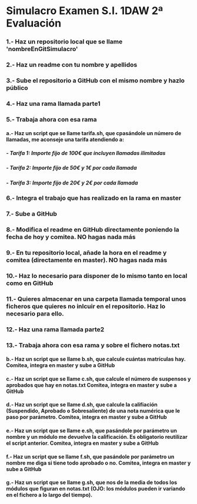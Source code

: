 # Simulacro Examen S.I. 1DAW 2ª Evaluación

### 1.- Haz un repositorio local que se llame 'nombreEnGitSimulacro'
### 2.- Haz un readme con tu nombre y apellidos
### 3.- Sube el repositorio a GitHub con el mismo nombre y hazlo público
### 4.- Haz una rama llamada parte1
### 5.- Trabaja ahora con esa rama

#### a.- Haz un script que se llame tarifa.sh, que cpasándole un número de llamadas, me aconseje una tarifa atendiendo a:
##### - Tarifa 1: Importe fijo de 100€ que incluyen llamadas ilimitadas
##### - Tarifa 2: Importe fijo de 50€ y 1€ por cada llamada
##### - Tarifa 3: Importe fijo de 20€ y 2€ por cada llamada

### 6.- Integra el trabajo que has realizado en la rama en master
### 7.- Sube a GitHub
### 8.- Modifica el readme en GitHub directamente poniendo la fecha de hoy y comitea. NO hagas nada más
### 9.- En tu repositorio local, añade la hora en el readme y comitea (directamente en master). NO hagas nada más
### 10.- Haz lo necesario para disponer de lo mismo tanto en local como en GitHub
### 11.- Quieres almacenar en una carpeta llamada temporal unos ficheros que quieres no inlcuir en el repositorio. Haz lo necesario para ello.
### 12.- Haz una rama llamada parte2
### 13.- Trabaja ahora con esa rama y sobre el fichero notas.txt

#### b.- Haz un script que se llame b.sh, que calcule cuántas matrículas hay. Comitea, integra en master y sube a GitHub
#### c.- Haz un script que se llame c.sh, que calcule el número de suspensos y aprobados que hay en notas.txt Comitea, integra en master y sube a GitHub
#### d.- Haz un script que se llame d.sh, que calcule la califiación (Suspendido, Aprobado o Sobresaliente) de una nota numérica que le paso por parámetro. Comitea, integra en master y sube a GitHub
#### e.- Haz un script que se llame e.sh, que pasándole por parámetro un nombre y un módulo me devuelve la calificación. Es obligatorio reutilizar el script anterior. Comitea, integra en master y sube a GitHub
#### f.- Haz un script que se llame f.sh, que pasándole por parámetro un nombre me diga si tiene todo aprobado o no. Comitea, integra en master y sube a GitHub
#### g.- Haz un script que se llame g.sh, que nos de la media de todos los módulos que figuran en notas.txt (OJO: los módulos pueden ir variando en el fichero a lo largo del tiempo).